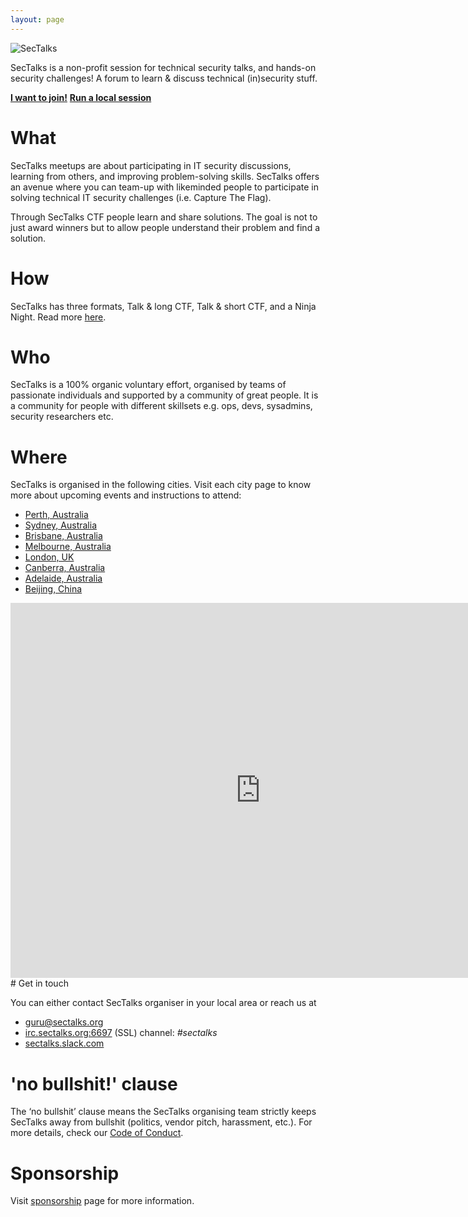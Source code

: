 ```yaml
---
layout: page
---
```


<img src="{{ site.baseurl }}/images/logo.png" alt="SecTalks" class="img-responsive">

SecTalks is a non-profit session for technical security talks, 
and hands-on security challenges! A forum to learn & discuss technical 
(in)security stuff. 

<div class="mt3 center">
  <a href="#where" class="button button-blue button-big"><strong>I want to join!</strong></a>
  <a href="{{ site.baseurl }}/yourcity/" class="button button-blue button-big"><strong>Run a local session</strong></a>
</div>

# What
SecTalks meetups are about participating in IT security discussions, learning from others, and improving problem-solving skills. 
SecTalks offers an avenue where you can team-up with likeminded people to participate in solving technical IT security challenges (i.e. Capture The Flag).

Through SecTalks CTF people learn and share solutions. The goal is not to just award winners but to allow people understand 
their problem and find a solution.

# How

SecTalks has three formats, Talk & long CTF, Talk &
short CTF, and a Ninja Night. Read more [here](./formats).

# Who

SecTalks is a 100% organic voluntary effort, organised by teams of passionate individuals and supported by
a community of great people. It is a community for people with different skillsets e.g. ops, devs, sysadmins, security researchers etc.

# Where

SecTalks is organised in the following cities. Visit each city page to know more about upcoming events
 and instructions to attend:

* [Perth, Australia](./perth)
* [Sydney, Australia](./sydney)
* [Brisbane, Australia](./brisbane)
* [Melbourne, Australia](./melbourne)
* [London, UK](./london)
* [Canberra, Australia](./canberra)
* [Adelaide, Australia](./adelaide)
* [Beijing, China](./beijing)

<iframe src="https://calendar.google.com/calendar/embed?showTitle=0&amp;showPrint=0&amp;height=600&amp;wkst=2&amp;bgcolor=%23FFFFFF&amp;src=dgchlqmn2t1tet4f5ruen9aluc5kol6m%40import.calendar.google.com&amp;color=%23875509&amp;src=fg4vksenaicq4u0ahdvvdctgi2ia38se%40import.calendar.google.com&amp;color=%232F6309&amp;src=46lvc84rikhu2oegtm0jte3012gq54qr%40import.calendar.google.com&amp;color=%238D6F47&amp;src=mpprda18tn6pknml3jsc0o5f0g%40group.calendar.google.com&ctz=Asia/Shanghai;src=jte0pphqpogfrsj604uagrm8g082sco0%40import.calendar.google.com&amp;color=%23182C57&amp;src=heglqomaov6j562l4d0v7qu60i1hin7e%40import.calendar.google.com&amp;color=%238C500B&amp;src=1mqk6rq9t3pcfigd4dvlkknesbsfl0jf%40import.calendar.google.com&amp;color=%2323164E&amp;src=51df83vq5f18ovo26s9etgtmk5inb5em%40import.calendar.google.com&amp;color=%232952A3&amp;ctz=Australia%2FSydney" style="border-width:0" width="800" height="600" frameborder="0" scrolling="no"></iframe>
# Get in touch

You can either contact SecTalks organiser in your local area or
reach us at
 
* [guru@sectalks.org](mailto:guru@sectalks.org)
* [irc.sectalks.org:6697](https://kiwiirc.com/client/irc.sectalks.org:+6697/sectalks) (SSL) channel: *#sectalks*
* [sectalks.slack.com](https://sectalks.slack.com)

# 'no bullshit!' clause
The ‘no bullshit’ clause means the SecTalks organising team strictly keeps
SecTalks away from bullshit (politics, vendor pitch, harassment, etc.). 
For more details, check our [Code of Conduct](./coc).

# Sponsorship
Visit [sponsorship](./sponsor) page for more information.
